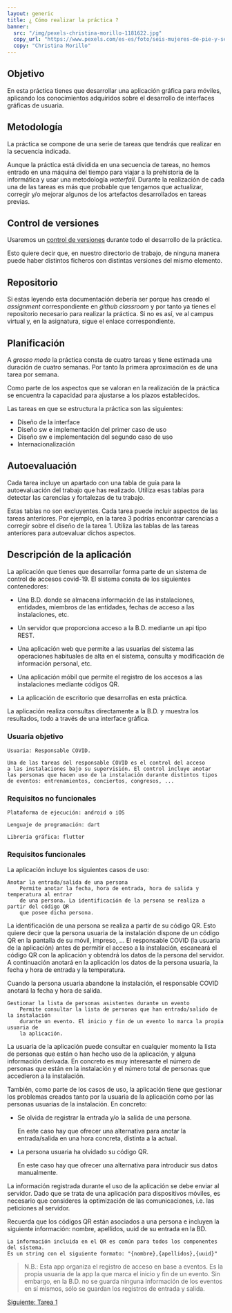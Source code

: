 ```yaml
---
layout: generic
title: ¿ Cómo realizar la práctica ?
banner:
  src: "/img/pexels-christina-morillo-1181622.jpg"
  copy_url: "https://www.pexels.com/es-es/foto/seis-mujeres-de-pie-y-sentadas-dentro-de-la-habitacion-1181622/"
  copy: "Christina Morillo"
---
```


## Objetivo

En esta práctica tienes que desarrollar una aplicación gráfica para
móviles, aplicando los conocimientos adquiridos sobre el desarrollo
de interfaces gráficas de usuaria.


## Metodología

La práctica se compone de una serie de tareas que tendrás que realizar
en la secuencia indicada.

Aunque la práctica está dividida en una secuencia de tareas, no hemos
entrado en una máquina del tiempo para viajar a la prehistoria de la
informática y usar una metodología _waterfall_. Durante la realización
de cada una de las tareas es más que probable que tengamos que
actualizar, corregir y/o mejorar algunos de los artefactos
desarrollados en tareas previas.


## Control de versiones

Usaremos un [control de
versiones](https://en.wikipedia.org/wiki/Version_control) durante todo
el desarrollo de la práctica.

Esto quiere decir que, en nuestro directorio de trabajo, de ninguna
manera puede haber distintos ficheros con distintas versiones del
mismo elemento.


## Repositorio

Si estas leyendo esta documentación debería ser porque has creado el
_assignment_ correspondiente en _github classroom_ y por tanto ya
tienes el repositorio necesario para realizar la práctica. Si no es
así, ve al campus virtual y, en la asignatura, sigue el enlace
correspondiente.


## Planificación

A _grosso modo_ la práctica consta de cuatro tareas y tiene estimada
una duración de cuatro semanas. Por tanto la primera aproximación es
de una tarea por semana.

Como parte de los aspectos que se valoran en la realización de la
práctica se encuentra la capacidad para ajustarse a los plazos
establecidos.


Las tareas en que se estructura la práctica son las siguientes:

  * Diseño de la interface
  * Diseño sw e implementación del primer caso de uso
  * Diseño sw e implementación del segundo caso de uso
  * Internacionalización
  
  
## Autoevaluación

Cada tarea incluye un apartado con una tabla de guía para la
autoevaluación del trabajo que has realizado. Utiliza esas tablas para
detectar las carencias y fortalezas de tu trabajo.

Estas tablas no son excluyentes. Cada tarea puede incluir aspectos de
las tareas anteriores. Por ejemplo, en la tarea 3 podrías encontrar
carencias a corregir sobre el diseño de la tarea 1. Utiliza las tablas de las tareas
anteriores para autoevaluar dichos aspectos.


## Descripción de la aplicación

La aplicación que tienes que desarrollar forma parte de un sistema de
control de accesos covid-19. El sistema consta de los siguientes
contenedores:

  - Una B.D. donde se almacena información de las instalaciones,
    entidades, miembros de las entidades, fechas de acceso a las
    instalaciones, etc.
  
  - Un servidor que proporciona acceso a la B.D. mediante un api tipo
    REST.
  
  - Una aplicación web que permite a las usuarias del sistema las
    operaciones habituales de alta en el sistema, consulta y
    modificación de información personal, etc.
  
  - Una aplicación móbil que permite el registro de los accesos a las
    instalaciones mediante códigos QR.
  
  - La aplicación de escritorio que desarrollas en esta práctica.

La aplicación realiza consultas directamente a la B.D. y muestra los
resultados, todo a través de una interface gráfica.
 
 
### Usuaria objetivo
    
	Usuaria: Responsable COVID.
	
	Una de las tareas del responsable COVID es el control del acceso
    a las instalaciones bajo su supervisión. El control incluye anotar
    las personas que hacen uso de la instalación durante distintos tipos
    de eventos: entrenamientos, conciertos, congresos, ... 


### Requisitos no funcionales

	Plataforma de ejecución: android o iOS
	
    Lenguaje de programación: dart
	
	Librería gráfica: flutter
	

### Requisitos funcionales

La aplicación incluye los siguientes casos de uso:

	Anotar la entrada/salida de una persona
		Permite anotar la fecha, hora de entrada, hora de salida y temperatura al entrar
        de una persona. La identificación de la persona se realiza a partir del código QR
        que posee dicha persona.

La identificación de una persona se realiza a partir de su código
QR. Esto quiere decir que la persona usuaria de la instalación dispone
de un código QR en la pantalla de su móvil, impreso, ...  El
responsable COVID (la usuaria de la aplicación) antes de permitir el
acceso a la instalación, escaneará el código QR con la aplicación y
obtendrá los datos de la persona del servidor. A continuación anotará
en la aplicación los datos de la persona usuaria, la fecha y hora de
entrada y la temperatura.

Cuando la persona usuaria abandone la instalación, el responsable
COVID anotará la fecha y hora de salida.


	Gestionar la lista de personas asistentes durante un evento
        Permite consultar la lista de personas que han entrado/salido de la instalación
        durante un evento. El inicio y fin de un evento lo marca la propia usuaria de
        la aplicación.

La usuaria de la aplicación puede consultar en cualquier momento la lista de personas
que están o han hecho uso de la aplicación, y alguna información derivada. En concreto
es muy interesante el número de personas que están en la instalación y el número total
de personas que accedieron a la instalación.


También, como parte de los casos de uso, la aplicación tiene que
gestionar los problemas creados tanto por la usuaria de la aplicación
como por las personas usuarias de la instalación. En concreto:

  - Se olvida de registrar la entrada y/o la salida de una persona.
  
    En este caso hay que ofrecer una alternativa para anotar la entrada/salida
    en una hora concreta, distinta a la actual.

  - La persona usuaria ha olvidado su código QR.
  
    En este caso hay que ofrecer una alternativa para introducir sus
    datos manualmente.


La información registrada durante el uso de la aplicación se debe
enviar al servidor. Dado que se trata de una aplicación para
dispositivos móviles, es necesario que consideres la optimización de
las comunicaciones, i.e. las peticiones al servidor.

Recuerda que los códigos QR están asociados a una persona e incluyen la siguiente
información: nombre, apellidos, uuid de su entrada en la BD.

    La información incluida en el QR es común para todos los componentes del sistema.
	Es un string con el siguiente formato: "{nombre},{apellidos},{uuid}"
	

> N.B.: Esta app organiza el registro de acceso en base a eventos. Es
> la propia usuaria de la app la que marca el inicio y fin de un
> evento. Sin embargo, en la B.D. no se guarda ninguna información de
> los eventos en sí mismos, sólo se guardan los registros de entrada y
> salida.

<a href="{{page.url|baseUrl}}tarea_1" class="paper-btn">Siguiente: Tarea 1</a>
